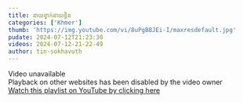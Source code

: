 ```yaml
---
title: នាយខ្វាក់នាយខ្វិន
categories: ['Khmer']
thumb: 'https://img.youtube.com/vi/8uPgBBJEi-I/maxresdefault.jpg'
pudate: 2024-07-12T21:23:30
videos: 2024-07-12-21-22-49
author: tin-sokhavuth
---
```

Video unavailable<br/>
Playback on other websites has been disabled by the video owner<br/>
<a target="_blank" href="https://www.youtube.com/watch?v=8uPgBBJEi-I&list=PL__vM7OJs4hs38jeuZ-cSGI7iy5-neXql">
 Watch this playlist on YouTube by clicking here
</a>